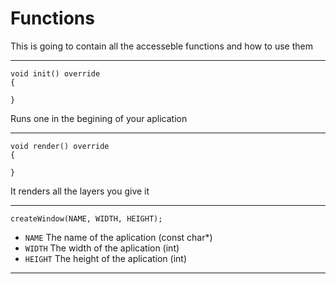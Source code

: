 # Functions

This is going to contain all the accesseble functions and how to use them

----

```
void init() override 
{
	
}
```

Runs one in the begining of your aplication

----

```
void render() override 
{
	
}
```

It renders all the layers you give it

----

```
createWindow(NAME, WIDTH, HEIGHT);
```

* ```NAME``` The name of the aplication 		(const char*)
* ```WIDTH``` The width of the aplication 		(int)
* ```HEIGHT``` The height of the aplication 	(int)

----